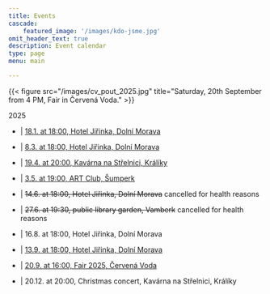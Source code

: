 ```yaml
---
title: Events
cascade:
    featured_image: '/images/kdo-jsme.jpg'
omit_header_text: true
description: Event calendar
type: page
menu: main

---
```

{{< figure src="/images/cv_pout_2025.jpg" title="Saturday, 20th September from 4 PM, Fair in Červená Voda." >}} 

2025

- | [18.1. at 18:00, Hotel Jiřinka, Dolní Morava](https://www.facebook.com/hoteljirinka/posts/pfbid02Btt7Bfvopgm6YhvGQXGPVvjFbXTyzy3s5P5RzfkPxP6gyBDwhxZYMP9BupQD1rnpl)

- | [8.3.  at 18:00, Hotel Jiřinka, Dolní Morava](https://www.facebook.com/hoteljirinka/posts/pfbid024QE54HitkP3qW6RQ7fpwdSBSQCzoTN5YrfXQLZjntmvnXJBvaS3EsH1aWJ8awfn7l)

- | [19.4. at 20:00, Kavárna na Střelnici, Králíky](https://www.facebook.com/permalink.php?story_fbid=pfbid0pbc8HJ812xv5QznnRn7SU2zRRdxgWZXrbfDqJhSn6xjtQKvjuc2mWjrWWC4zZRLdl&id=100054493928106)

- | [3.5. at 19:00, ART Club, Šumperk](https://www.facebook.com/events/2723458744511424/)

- | ~~14.6. at 18:00, Hotel Jiřinka, Dolní Morava~~ cancelled for health reasons 

- | ~~27.6. at 19:30, public library garden, Vamberk~~ cancelled for health reasons 

- | 16.8. at 18:00, Hotel Jiřinka, Dolní Morava

- | [13.9. at 18:00, Hotel Jiřinka, Dolní Morava](https://www.facebook.com/hoteljirinka/posts/pfbid02C5MDyHJ1QK9cpyYJzEUFdqRTS1gNHxe79yagmPQSnqUZYXHQMdixQZ6nXpJR4cYDl)

- | [20.9. at 16:00,  Fair 2025, Červená Voda](https://cervenavoda.cz/kalendar-akci/cervenovodska-pout-20--21--zari-2025) 

- | 20.12. at 20:00, Christmas concert, Kavárna na Střelnici, Králíky


